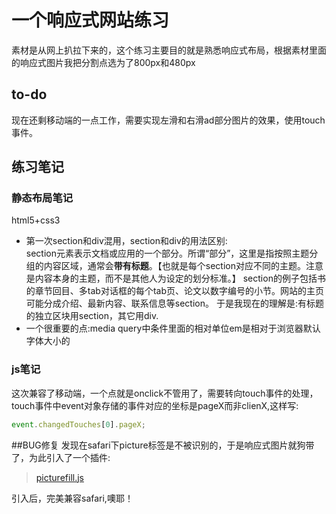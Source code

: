 # 一个响应式网站练习
素材是从网上扒拉下来的，这个练习主要目的就是熟悉响应式布局，根据素材里面的响应式图片我把分割点选为了800px和480px    

## to-do
现在还剩移动端的一点工作，需要实现左滑和右滑ad部分图片的效果，使用touch事件。

## 练习笔记
### 静态布局笔记
html5+css3    
- 第一次section和div混用，section和div的用法区别:    
section元素表示文档或应用的一个部分。所谓“部分”，这里是指按照主题分组的内容区域，通常会**带有标题**。【也就是每个section对应不同的主题。注意是内容本身的主题，而不是其他人为设定的划分标准。】
section的例子包括书的章节回目、多tab对话框的每个tab页、论文以数字编号的小节。网站的主页可能分成介绍、最新内容、联系信息等section。
于是我现在的理解是:有标题的独立区块用section，其它用div.
- 一个很重要的点:media query中条件里面的相对单位em是相对于浏览器默认字体大小的

### js笔记
这次兼容了移动端，一个点就是onclick不管用了，需要转向touch事件的处理，touch事件中event对象存储的事件对应的坐标是pageX而非clienX,这样写:    
```js
event.changedTouches[0].pageX;
```
##BUG修复
发现在safari下picture标签是不被识别的，于是响应式图片就狗带了，为此引入了一个插件:    
> [picturefill.js](http://scottjehl.github.io/picturefill/)

引入后，完美兼容safari,噢耶！

